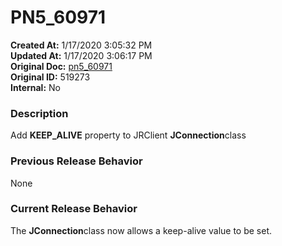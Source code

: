 # PN5_60971

**Created At:** 1/17/2020 3:05:32 PM  
**Updated At:** 1/17/2020 3:06:17 PM  
**Original Doc:** [pn5_60971](https://docs.jbase.com/88391-5-7-6-release-notes/pn5_60971)  
**Original ID:** 519273  
**Internal:** No  


### Description

Add **KEEP\_ALIVE** property to JRClient **JConnection**class



### Previous Release Behavior

None



### Current Release Behavior

The **JConnection**class now allows a keep-alive value to be set.
